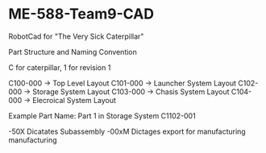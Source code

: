 # ME-588-Team9-CAD
 RobotCad for "The Very Sick Caterpillar"

Part Structure and Naming Convention

C for caterpillar, 1 for revision 1

C100-000 -> Top Level Layout 
C101-000 -> Launcher System Layout
C102-000 -> Storage System Layout
C103-000 -> Chasis System Layout
C104-000 -> Elecroical System Layout

Example Part Name: Part 1 in Storage System C1102-001

-50X Dicatates Subassembly
-00xM Dictages export for manufacturing
manufacturing